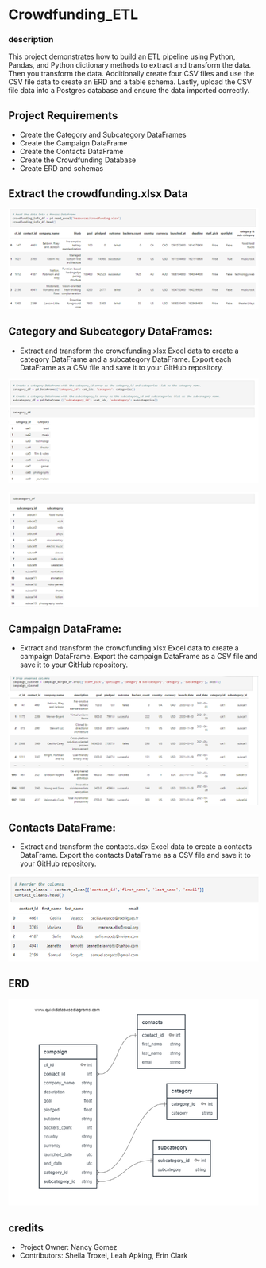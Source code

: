 # Crowdfunding_ETL
### description
This project demonstrates how to build an ETL pipeline using Python, Pandas, and Python dictionary methods to extract and transform the data. Then you transform the data. Additionally create four CSV files and use the CSV file data to create an ERD and a table schema. Lastly, upload the CSV file data into a Postgres database and ensure the data imported correctly.



## Project Requirements

- Create the Category and Subcategory DataFrames
- Create the Campaign DataFrame
- Create the Contacts DataFrame
- Create the Crowdfunding Database
- Create ERD and schemas 

## Extract the crowdfunding.xlsx Data

![code snippets](https://github.com/nancygmz/Crowdfunding_ETL/blob/main/read.me/extract_the_crowdfunding.xlsx_data.png)

## Category and Subcategory DataFrames:
- Extract and transform the crowdfunding.xlsx Excel data to create a category DataFrame and a subcategory DataFrame. Export each DataFrame as a CSV file and save it to your GitHub repository.

![code snippets](https://github.com/nancygmz/Crowdfunding_ETL/blob/main/read.me/Category_and_Subcategory_DataFrames.png)

![code snippets](https://github.com/nancygmz/Crowdfunding_ETL/blob/main/read.me/part_2.png)

## Campaign DataFrame:
- Extract and transform the crowdfunding.xlsx Excel data to create a campaign DataFrame. Export the campaign DataFrame as a CSV file and save it to your GitHub repository.

![code snippets](https://github.com/nancygmz/Crowdfunding_ETL/blob/main/read.me/campaign_dataframe.png)

## Contacts DataFrame:
- Extract and transform the contacts.xlsx Excel data to create a contacts DataFrame. Export the contacts DataFrame as a CSV file and save it to your GitHub repository.

![code snippets](https://github.com/nancygmz/Crowdfunding_ETL/blob/main/read.me/contacts_df.png)

## ERD

![code snippets](https://github.com/nancygmz/Crowdfunding_ETL/blob/main/crowdfunding_db_ERD.sql.png)

## credits

- Project Owner: Nancy Gomez
- Contributors: Sheila Troxel, Leah Apking, Erin Clark
